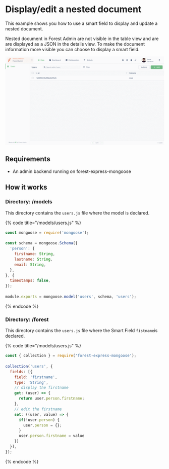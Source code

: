 # Display/edit a nested document

This example shows you how to use a smart field to display and update a nested document.

Nested document in Forest Admin are not visible in the table view and are are displayed as a JSON in the details view. To make the document information more visible you can choose to display a smart field.

![](../.gitbook/assets/nested-document.gif)

## Requirements <a id="requirements"></a>

* An admin backend running on forest-express-mongoose

## How it works

### Directory: /models

This directory contains the `users.js` file where the model is declared.

{% code title="/models/users.js" %}
```javascript
const mongoose = require('mongoose');

const schema = mongoose.Schema({
  'person': {
    firstname: String,
    lastname: String,
    email: String,
  },
}, {
  timestamps: false,
});

module.exports = mongoose.model('users', schema, 'users');
```
{% endcode %}

### Directory: /forest

This directory contains the `users.js` file where the Smart Field `fistname`is declared.

{% code title="/models/users.js" %}
```javascript
const { collection } = require('forest-express-mongoose');

collection('users', {
  fields: [{
    field: 'firstname',
    type: 'String',
    // display the firstname
    get: (user) => {
      return user.person.firstname;
    },
    // edit the firstname
    set: ((user, value) => {
      if(!user.person) {
        user.person = {};
      }
      user.person.firstname = value
    })
  }],
});
```
{% endcode %}


